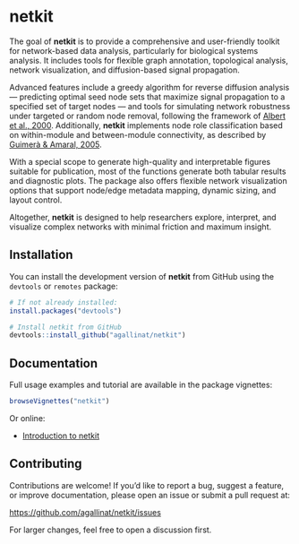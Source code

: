 
<!-- README.md is generated from README.Rmd. Please edit that file -->

# netkit

<!-- badges: start -->
<!-- badges: end -->

The goal of **netkit** is to provide a comprehensive and user-friendly
toolkit for network-based data analysis, particularly for biological
systems analysis. It includes tools for flexible graph annotation,
topological analysis, network visualization, and diffusion-based signal
propagation.

Advanced features include a greedy algorithm for reverse diffusion
analysis — predicting optimal seed node sets that maximize signal
propagation to a specified set of target nodes — and tools for
simulating network robustness under targeted or random node removal,
following the framework of [Albert et al.,
2000](https://www.nature.com/articles/35019019). Additionally,
**netkit** implements node role classification based on within-module
and between-module connectivity, as described by [Guimerà & Amaral,
2005](https://www.nature.com/articles/nature03288).

With a special scope to generate high-quality and interpretable figures
suitable for publication, most of the functions generate both tabular
results and diagnostic plots. The package also offers flexible network
visualization options that support node/edge metadata mapping, dynamic
sizing, and layout control.

Altogether, **netkit** is designed to help researchers explore,
interpret, and visualize complex networks with minimal friction and
maximum insight.

## Installation

You can install the development version of **netkit** from GitHub using
the `devtools` or `remotes` package:

``` r
# If not already installed:
install.packages("devtools")

# Install netkit from GitHub
devtools::install_github("agallinat/netkit")
```

## Documentation

Full usage examples and tutorial are available in the package vignettes:

``` r
browseVignettes("netkit")
```

Or online:

- [Introduction to
  netkit](https://agallinat.github.io/netkit/articles/Introduction.html)

## Contributing

Contributions are welcome! If you’d like to report a bug, suggest a
feature, or improve documentation, please open an issue or submit a pull
request at:

<https://github.com/agallinat/netkit/issues>

For larger changes, feel free to open a discussion first.
